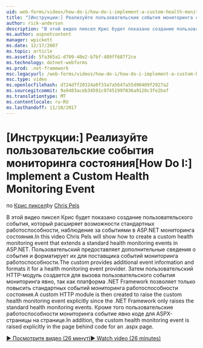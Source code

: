 ```yaml
---
uid: web-forms/videos/how-do-i/how-do-i-implement-a-custom-health-monitoring-event
title: "[Инструкции:] Реализуйте пользовательские события мониторинга состояния | Документы Microsoft"
author: rick-anderson
description: "В этой видео пиксел Крис будет показано создание пользовательского события, который расширяет возможности стандартных работоспособности, наблюдение за событиями в ASP.NET мониторинга состояния. Пользовательские pro..."
ms.author: aspnetcontent
manager: wpickett
ms.date: 12/17/2007
ms.topic: article
ms.assetid: 5fa365a1-d709-40e2-b7bf-489ff687f2ce
ms.technology: dotnet-webforms
ms.prod: .net-framework
msc.legacyurl: /web-forms/videos/how-do-i/how-do-i-implement-a-custom-health-monitoring-event
msc.type: video
ms.openlocfilehash: d724dff20324a0f33a7a5647a55d90409f2927a2
ms.sourcegitcommit: 9a9483aceb34591c97451997036a9120c3fe2baf
ms.translationtype: MT
ms.contentlocale: ru-RU
ms.lasthandoff: 11/10/2017
---
```

<a name="how-do-i-implement-a-custom-health-monitoring-event"></a><span data-ttu-id="64d1a-104">[Инструкции:] Реализуйте пользовательские события мониторинга состояния</span><span class="sxs-lookup"><span data-stu-id="64d1a-104">[How Do I:] Implement a Custom Health Monitoring Event</span></span>
====================
<span data-ttu-id="64d1a-105">по [Крис пиксел](https://twitter.com/chrispels)</span><span class="sxs-lookup"><span data-stu-id="64d1a-105">by [Chris Pels](https://twitter.com/chrispels)</span></span>

<span data-ttu-id="64d1a-106">В этой видео пиксел Крис будет показано создание пользовательского события, который расширяет возможности стандартных работоспособности, наблюдение за событиями в ASP.NET мониторинга состояния.</span><span class="sxs-lookup"><span data-stu-id="64d1a-106">In this video Chris Pels will show how to create a custom health monitoring event that extends a standard health monitoring events in ASP.NET.</span></span> <span data-ttu-id="64d1a-107">Пользовательский предоставляет дополнительные сведения о события и форматирует их для поставщика событий мониторинга работоспособности.</span><span class="sxs-lookup"><span data-stu-id="64d1a-107">The custom provides additional event information and formats it for a health monitoring event provider.</span></span> <span data-ttu-id="64d1a-108">Затем пользовательский HTTP-модуль создается для вызова пользовательского события мониторинга явно, так как платформа .NET Framework позволяет только повысить стандартных событий мониторинга работоспособности состояния.</span><span class="sxs-lookup"><span data-stu-id="64d1a-108">A custom HTTP module is then created to raise the custom health monitoring event explicitly since the .NET Framework only raises the standard health monitoring events.</span></span> <span data-ttu-id="64d1a-109">Кроме того пользовательские работоспособности мониторинга событие явно коде для ASPX-страницы на странице.</span><span class="sxs-lookup"><span data-stu-id="64d1a-109">In addition, the custom health monitoring event is raised explicitly in the page behind code for an .aspx page.</span></span>

[<span data-ttu-id="64d1a-110">&#9654; Посмотрите видео (26 минут)</span><span class="sxs-lookup"><span data-stu-id="64d1a-110">&#9654; Watch video (26 minutes)</span></span>](https://channel9.msdn.com/Blogs/ASP-NET-Site-Videos/how-do-i-implement-a-custom-health-monitoring-event)
